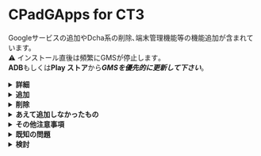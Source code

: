 # CPadGApps for CT3
Googleサービスの追加やDcha系の削除､端末管理機能等の機能追加が含まれています。<br>
:warning: インストール直後は頻繁にGMSが停止します｡<br>
**ADB**もしくは**Play ストア**から***GMSを優先的に更新して下さい***｡
<details><summary><b>詳細</b></summary>

モジュールID：**CPadGApps-CT3**

バージョン：v1.5.0

Magiskは***必ず [v23.0](https://cdn.jsdelivr.net/gh/topjohnwu/magisk-files@23.0/app-release.apk)*** を使用して下さい｡<br>
SafetyNetを通したり､一部アプリを動作させるためには**MagiskHide**の機能が必要です｡
</details>

<details><summary><b>追加</b></summary>
OpenGApps : 20220215
※一部変更

## 機能

- **android.hardware.gamepad**
- **android.hardware.location**
- **android.hardware.location.network**
- **android.software.device_admin**
- **android.software.managed_users**
- **android.software.securely_removes_users**
- **com.google.android.maps**
- **com.google.android.media.effects**
- **com.google.widevine.software.drm**

## アプリ

- **CalculatorGoogle**
- **Chrome**
- **ConfigUpdater**
- **DchaSetupWizard**
  - 簡単に**Play ストア**を起動できます｡
- **DeskClockGoogle**
- **FilesGoogle**
- **FirmwareUpdate**
  - 設定アプリからアクティビティを立ち上げた際に<br>設定アプリがクラッシュするのを防ぎます｡
- **GmsCore**
- **GmsCoreSetup**
- **GoogleBackupTransport**
- **GoogleContactsSyncAdapter**
- **GoogleExtServices**
- **GoogleExtShared**
- **GoogleFeedback**
- **GoogleLoginService**
- **GoogleOneTimeInitializer**
- **GooglePartnerSetup**
- **GooglePrintRecommendationService**
- **GoogleServicesFramework**
- **GoogleTTS**
- **iWnnIME_oldskin** (更新)
- **Phonesky**
- **Photos**
- **SetupWizard**
- **talkback**
- **WallpaperPickerGoogle**
- **WebViewGoogle**

</details><details><summary><b>削除</b></summary>

## アプリ

- **DchaDataBox**
- **DchaService**
- **DchaSystemSettings**
- **DeskClock**
- **ExtServices**
- **ExtShared**
- **Gallery2**
- **Gallery2Drm**
- **Gallery2Gif**
- **Gallery2PhotoPicker**
- **Gallery2Pq**
- **Gallery2PqTool**
- **Gallery2Raw**
- **Gallery2Root**
- **Gallery2StereoBackground**
- **Gallery2StereoCopyPaste**
- **Gallery2StereoFancyColor**
- **Gallery2StereoRefocus**
- **MtkBrowser**
- **OneTimeInitializer**
- **PicoTts**
- **PrintRecommendationService**
- **Provision**

</details><details><summary><b>あえて追加しなかったもの</b></summary>

## 機能

 ([参照](https://developer.android.com/guide/topics/manifest/uses-feature-element?hl=ja "Android デベロッパー  |  Android Developers"))

- **android.hardware.location.gps**
  - 物理的にGPSモジュールが無いから
  - APIレベルが21以上だから

## アプリ
- **NexusLauncher**
  - 頻繁にクラッシュするため
- **Velvet** (GoogleQSB)
  - 端末自体の動作に大きく影響するため
- **YouTube** 及び **YouTube Music**
  - Vanced と言う手もあるため

</details><details><summary><b>その他注意事項</b></summary>

## TestDPCを利用する場合
[**TestDPC**](https://github.com/googlesamples/android-testdpc "googlesamples/android-testdpc")を利用する場合は、**必ず**バージョンが｢[**7.0.2**](https://github.com/googlesamples/android-testdpc/releases/tag/v7.0.2 "Release TestDPC 7.0.2 · googlesamples/android-testdpc")｣のものを利用し､絶対に更新を行わないでください｡
"***[User restrictions](https://developer.android.com/reference/android/os/UserManager?hl=ja "UserManager  |  Android Developers")***"が開けなくなります｡
Play ストアでの自動更新機能をオフにする事を強く推奨致します｡

</details><details><summary><b>既知の問題</b></summary>

- **Google Play開発者サービス**が更新をしないと必ずクラッシュする
  - 再起動前にネットワークから切断すると､<br>再起動後に更新し易くなります｡

</details><details><summary><b>検討</b></summary>

- クラッシュするGMSを､モジュールインストール後に自動でアップデートする機能の追加

